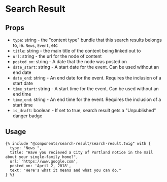 # Search Result

## Props

- `type`: string - the "content type" bundle that this search results belongs to, ie. `News`, `Event`, etc
- `title`: string - the main title of the content being linked out to
- `url`: string - the url for the node of content
- `posted_on`: string - A date that the node was posted on
- `date_start`: string - A start date for the event. Can be used without an end date
- `date_end`: string - An end date for the event. Requires the inclusion of a start date
- `time_start`: string - A start time for the event. Can be used without an end time
- `time_end`: string - An end time for the event. Requires the inclusion of a start time
- `is_draft`: boolean - If set to true, search result gets a "Unpublished" danger badge

## Usage

```twig
{% include "@components/search-result/search-result.twig" with {
  type: "News ",
  title: "Have you recieved a City of Portland notice in the mail about your single-family home?",
  url: 'https://www.google.com',
  posted_on: 'April 2, 2018',
  text: "Here's what it means and what you can do."
} %}
```

